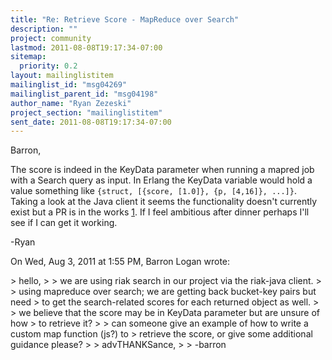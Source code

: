 ```yaml
---
title: "Re: Retrieve Score - MapReduce over Search"
description: ""
project: community
lastmod: 2011-08-08T19:17:34-07:00
sitemap:
  priority: 0.2
layout: mailinglistitem
mailinglist_id: "msg04269"
mailinglist_parent_id: "msg04198"
author_name: "Ryan Zezeski"
project_section: "mailinglistitem"
sent_date: 2011-08-08T19:17:34-07:00
---
```



Barron,

The score is indeed in the KeyData parameter when running a mapred job with
a Search query as input. In Erlang the KeyData variable would hold a value
something like `{struct, [{score, [1.0]}, {p, [4,16]}, ...]}`. Taking a
look at the Java client it seems the functionality doesn't currently exist
but a PR is in the works [1]. If I feel ambitious after dinner perhaps I'll
see if I can get it working.

-Ryan

[1]: https://github.com/basho/riak-java-client/pull/32

On Wed, Aug 3, 2011 at 1:55 PM, Barron Logan  wrote:

&gt; hello,
&gt;
&gt; we are using riak search in our project via the riak-java client.
&gt;
&gt; using mapreduce over search; we are getting back bucket-key pairs but need
&gt; to get the search-related scores for each returned object as well.
&gt;
&gt; we believe that the score may be in KeyData parameter but are unsure of how
&gt; to retrieve it?
&gt;
&gt; can someone give an example of how to write a custom map function (js?) to
&gt; retrieve the score, or give some additional guidance please?
&gt;
&gt; advTHANKSance,
&gt;
&gt; -barron

